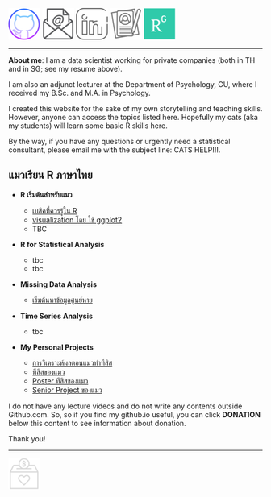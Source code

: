 [![Github](https://raw.githubusercontent.com/amaiesc/study_r/master/docs/git_.png)](http://amaiesc.github.io/study_r)
[![E-mail](https://raw.githubusercontent.com/amaiesc/study_r/master/docs/email_.png)](mailto::amaiesc@gmail.com)
[![Linkedin](https://raw.githubusercontent.com/amaiesc/study_r/master/docs/linkedin_.png)](https://linkedin.com/in/sirinapa-amaie-churassamee-671a63109)
[![Resume](https://raw.githubusercontent.com/amaiesc/study_r/master/docs/resume.png)](https://github.com/amaiesc/study_r/blob/9e9dc4cc984207be967b4ea4e04c43cd071c515d/docs/Sirinapa_cv_1105.pdf)
[![Researchgate](https://raw.githubusercontent.com/amaiesc/study_r/master/docs/research_.png)](https://www.researchgate.net/profile/Sirinapa-Churassamee-2)
_________________________________________________________

**About me**: I am a data scientist working for private companies (both in TH and in SG; see my resume above).

I am also an adjunct lecturer at the Department of Psychology, CU, where I received my B.Sc. and M.A. in Psychology. 

I created this website for the sake of my own storytelling and teaching skills. 
However, anyone can access the topics listed here. 
Hopefully my cats (aka my students) will learn some basic R skills here. 

By the way, if you have any questions or urgently need a statistical consultant, 
please email me with the subject line: CATS HELP!!!.

## แมวเรียน R ภาษาไทย ##

-   **R เริ่มต้นสำหรับแมว**

    -   [เบสิคที่ควรรู้ใน R](https://amaiesc.github.io/study_r/getting_to_know_R.html "Basic (you should know) in R")
    -   [visualization โดย ใช้ ggplot2](https://amaiesc.github.io/study_r/ggplot_knitmd.html)
    -   TBC

- **R for Statistical Analysis**
    - tbc
    - tbc

- **Missing Data Analysis**
    - [เริ่มต้นหาข้อมูลศูนย์หาย](http://amaiesc.github.io/study_r/missing.html)


- **Time Series Analysis**
    - tbc


- **My Personal Projects**
    - [การวิเคราะห์ผลตอนแมวทำทีสิส](https://amaiesc.github.io/study_r/script_thesis.html)
    - [ทีสิสของแมว](https://www.researchgate.net/publication/360493214_A_Comparison_of_Emotion_Regulation_Strategies'_Effectiveness_under_Cognitive_Fatigue)
    - [Poster ทีสิสของแมว](https://www.researchgate.net/publication/360493445_A_Comparison_of_Emotion_Regulation_Effectiveness'_Strategies_under_Cognitive_Fatigue)
    - [Senior Project ของแมว](https://www.researchgate.net/publication/360494562_Effects_of_exposure_to_visual_media_on_attitudes_toward_gay_men?channel=doi&linkId=627a6fb42f9ccf58eb3d51a1&showFulltext=true)

    

I do not have any lecture videos and do not write any contents outside Github.com. 
So, so if you find my github.io useful, you can click **DONATION** below this content to see information about donation.

Thank you!
________________________________________________________
[![Donation](https://raw.githubusercontent.com/amaiesc/study_r/master/docs/donation_.png)](http://amaiesc.github.io/study_r/donation.html) 
